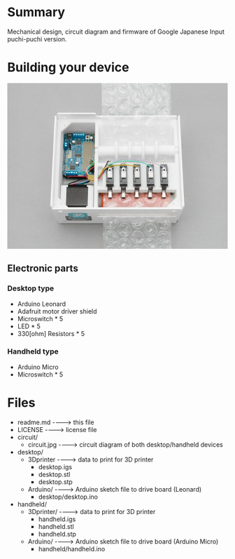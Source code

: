 
 Summary
=====================================

Mechanical design, circuit diagram and firmware of Google Japanese Input
puchi-puchi version.


 Building your device
=====================================

![Photograph of the device](photo/device_desktop.jpg)

## Electronic parts

### Desktop type

* Arduino Leonard
* Adafruit motor driver shield
* Microswitch * 5
* LED * 5
* 330[ohm] Resistors * 5

### Handheld type

* Arduino Micro
* Microswitch * 5


 Files
=====================================

* readme.md ----> this file
* LICENSE ----> license file
* circuit/
   * circuit.jpg ----> circuit diagram of both desktop/handheld devices
* desktop/
   * 3Dprinter ----> data to print for 3D printer
      * desktop.igs
      * desktop.stl
      * desktop.stp
   * Arduino/ ----> Arduino sketch file to drive board (Leonard)
      * desktop/desktop.ino
* handheld/
   * 3Dprinter/ ----> data to print for 3D printer
      * handheld.igs
	  * handheld.stl
	  * handheld.stp
   * Arduino/ ----> Arduino sketch file to drive board (Arduino Micro)
      * handheld/handheld.ino
